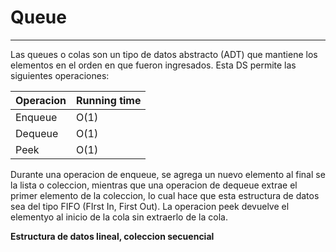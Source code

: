 # Queue

---

Las queues o colas son un tipo de datos abstracto (ADT) que mantiene los elementos en el orden en que fueron ingresados.
Esta DS permite las siguientes operaciones:

|   Operacion   |   Running time    |
|------         |------             |
|   Enqueue     |   O(1)            |
|   Dequeue     |   O(1)            |
|   Peek        |   O(1)            |

Durante una operacion de enqueue, se agrega un nuevo elemento al final se la lista o coleccion, mientras que una operacion de 
dequeue extrae el primer elemento de la coleccion, lo cual hace que esta estructura de datos sea del tipo FIFO (FIrst In, First Out).
La operacion peek devuelve el elementyo al inicio de la cola sin extraerlo de la cola.

**Estructura de datos lineal, coleccion secuencial**

